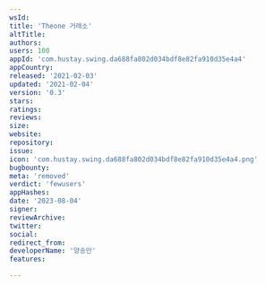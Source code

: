 ```yaml
---
wsId: 
title: 'Theone 거래소'
altTitle: 
authors: 
users: 100
appId: 'com.hustay.swing.da688fa802d034bdf8e82fa910d35e4a4'
appCountry: 
released: '2021-02-03'
updated: '2021-02-04'
version: '0.3'
stars: 
ratings: 
reviews: 
size: 
website: 
repository: 
issue: 
icon: 'com.hustay.swing.da688fa802d034bdf8e82fa910d35e4a4.png'
bugbounty: 
meta: 'removed'
verdict: 'fewusers'
appHashes: 
date: '2023-08-04'
signer: 
reviewArchive: 
twitter: 
social: 
redirect_from: 
developerName: '양송만'
features: 

---
```


